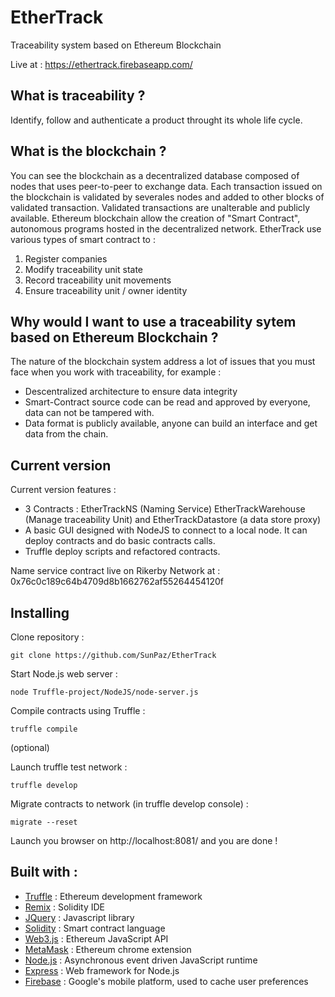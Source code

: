# EtherTrack
Traceability system based on Ethereum Blockchain

Live at : https://ethertrack.firebaseapp.com/

## What is traceability ?
Identify, follow and authenticate a product throught its whole life cycle.

## What is the blockchain ?
You can see the blockchain as a decentralized database composed of nodes that uses peer-to-peer to exchange data.
Each transaction issued on the blockchain is validated by severales nodes and added to other blocks of validated transaction.
Validated transactions are unalterable and publicly available.
Ethereum blockchain allow the creation of "Smart Contract", autonomous programs hosted in the decentralized network.
EtherTrack use various types of smart contract to :
 1. Register companies
 2. Modify traceability unit state
 3. Record traceability unit movements
 4. Ensure traceability unit / owner identity
 
## Why would I want to use a traceability sytem based on Ethereum Blockchain ?
The nature of the blockchain system address a lot of issues that you must face when you work with traceability, for example :
* Descentralized architecture to ensure data integrity
* Smart-Contract source code can be read and approved by everyone, data can not be tampered with.
* Data format is publicly available, anyone can build an interface and get data from the chain.

## Current version
Current version features :
* 3 Contracts : EtherTrackNS (Naming Service) EtherTrackWarehouse (Manage traceability Unit) and EtherTrackDatastore (a data store proxy)
* A basic GUI designed with NodeJS to connect to a local node. It can deploy contracts and do basic contracts calls.
* Truffle deploy scripts and refactored contracts.

Name service contract live on Rikerby Network at : 0x76c0c189c64b4709d8b1662762af55264454120f

## Installing

Clone repository :
```
git clone https://github.com/SunPaz/EtherTrack
```
Start Node.js web server :
```
node Truffle-project/NodeJS/node-server.js 
```
Compile contracts using Truffle :
```
truffle compile
```
(optional)

Launch truffle test network :
```
truffle develop
```
Migrate contracts to network (in truffle develop console) :
```
migrate --reset
```
Launch you browser on http://localhost:8081/ and you are done !
	
## Built with :
* [Truffle](https://github.com/trufflesuite/truffle) : Ethereum development framework 
* [Remix](https://remix.ethereum.org/) : Solidity IDE
* [JQuery](https://jquery.com/) : Javascript library
* [Solidity](https://solidity.readthedocs.io/en/v0.4.21/) : Smart contract language
* [Web3.js](https://github.com/ethereum/web3.js) : Ethereum JavaScript API
* [MetaMask](https://github.com/MetaMask) : Ethereum chrome extension
* [Node.js](https://nodejs.org/en/) : Asynchronous event driven JavaScript runtime
* [Express](http://expressjs.com/) : Web framework for Node.js
* [Firebase](https://firebase.google.com/) : Google's mobile platform, used to cache user preferences
